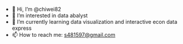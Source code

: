 - 👋 Hi, I’m @chiwei82
- 👀 I’m interested in data abalyst
- 🌱 I’m currently learning data visualization and interactive econ data express
- 📫 How to reach me: s481597@gmail.com

<!---
chiwei_intro is a ✨ special ✨ repository because its `README.md` (this file) appears on your GitHub profile.
You can click the Preview link to take a look at your changes.
--->
